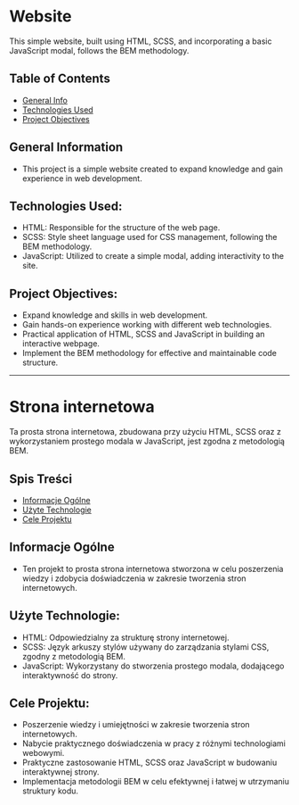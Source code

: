 # Website
 This simple website, built using HTML, SCSS, and incorporating a basic JavaScript modal, follows the BEM methodology.

## Table of Contents
- [General Info](#general-information)
- [Technologies Used](#technologies-used)
- [Project Objectives](#project-objectives)

## General Information
- This project is a simple website created to expand knowledge and gain experience in web development.
  
## Technologies Used:
- HTML: Responsible for the structure of the web page.
- SCSS: Style sheet language used for CSS management, following the BEM methodology.
- JavaScript: Utilized to create a simple modal, adding interactivity to the site.
  
## Project Objectives:
- Expand knowledge and skills in web development.
- Gain hands-on experience working with different web technologies.
- Practical application of HTML, SCSS and JavaScript in building an interactive webpage.
- Implement the BEM methodology for effective and maintainable code structure.

---------------------------------


# Strona internetowa
Ta prosta strona internetowa, zbudowana przy użyciu HTML, SCSS oraz z wykorzystaniem prostego modala w JavaScript, jest zgodna z metodologią BEM.

## Spis Treści
- [Informacje Ogólne](#informacje-ogólne)
- [Użyte Technologie](#użyte-technologie)
- [Cele Projektu](#cele-projektu)

## Informacje Ogólne
- Ten projekt to prosta strona internetowa stworzona w celu poszerzenia wiedzy i zdobycia doświadczenia w zakresie tworzenia stron internetowych.

## Użyte Technologie:
- HTML: Odpowiedzialny za strukturę strony internetowej.
- SCSS: Język arkuszy stylów używany do zarządzania stylami CSS, zgodny z metodologią BEM.
- JavaScript: Wykorzystany do stworzenia prostego modala, dodającego interaktywność do strony.

## Cele Projektu:
- Poszerzenie wiedzy i umiejętności w zakresie tworzenia stron internetowych.
- Nabycie praktycznego doświadczenia w pracy z różnymi technologiami webowymi.
- Praktyczne zastosowanie HTML, SCSS oraz JavaScript w budowaniu interaktywnej strony.
- Implementacja metodologii BEM w celu efektywnej i łatwej w utrzymaniu struktury kodu.
